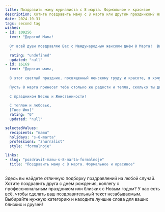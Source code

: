 ```yaml
---
title: Поздравить маму журналиста с 8 марта. Формальное и красивое
description: Хотите поздравить маму с 8 марта или другим праздником? Наш ИИ создаст незабываемое поздравление, а вы обязательно выделитесь среди других.  
date: 2024-10-31
tags: second tag
wishes:
- id: 109256
  text: "Дорогой Мама!
  
  От всей души поздравляю Вас с Международным женским днём 8 Марта!  Ваш профессионализм, преданность журналистскому делу и неутомимая работа вызывают глубокое уважение. Желаю Вам крепкого здоровья, вдохновения, новых творческих успехов и благополучия во всех начинаниях. Пусть каждый день будет наполнен радостью, теплом и любовью близких людей. С праздником!
  "
  rating: "undefined"
  updated: "null"
- id: 16169
  text: "Дорогая мама,
  
  В этот светлый праздник, посвященный женскому труду и красоте, я хочу выразить тебе свою искреннюю благодарность и глубочайшее уважение. Твоя профессиональная деятельность журналиста всегда была примером для подражания, твои статьи вдохновляют и учат нас видеть мир острее и мудрее.
  
  Пусть 8 марта принесет тебе столько же радости и тепла, сколько ты дарила другим своим талантом и заботой. Желаю тебе здоровья, счастья и новых творческих успехов. Ты - моя гордость и опора, и я благодарна тебе за все, что ты делаешь для нас.
  
  С праздником Весны и Женственности!
  
  С теплом и любовью,
  [Твое Имя]"
  rating: "0"
  updated: "null"

selectedValues:
  recipients: "mamu"
  holidays: "s-8-marta"
  professions: "zhurnalist"
  style: "formalnoje"

links:
- slug: "pozdravit-mamu-s-8-marta-formalnoje"
  title: "Поздравить маму с 8 марта. Формальное и красивое"
---
```


Здесь вы найдете отличную подборку поздравлений на любой случай. 
Хотите поздравить друга с днём рождения, коллегу с профессиональным праздником или близких с Новым годом? У нас есть всё, чтобы сделать ваш поздравительный текст незабываемым. Выбирайте нужную категорию и находите лучшие слова для ваших близких и друзей!
